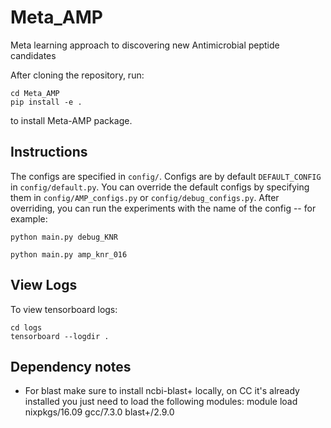 # Meta_AMP
Meta learning approach to discovering new Antimicrobial peptide candidates

After cloning the repository, run:
```
cd Meta_AMP
pip install -e . 
```
to install Meta-AMP package.



## Instructions


The configs are specified in `config/`. Configs are by default `DEFAULT_CONFIG` in `config/default.py`. You can override the default configs by specifying them in `config/AMP_configs.py` or `config/debug_configs.py`. After overriding, you can run the experiments with the name of the config -- for example:

```
python main.py debug_KNR

python main.py amp_knr_016
```


## View Logs

To view tensorboard logs:
```
cd logs
tensorboard --logdir .
```

## Dependency notes
- For blast make sure to install ncbi-blast+ locally, on CC it's already installed you just need to load the following modules:
module load nixpkgs/16.09 gcc/7.3.0 blast+/2.9.0







